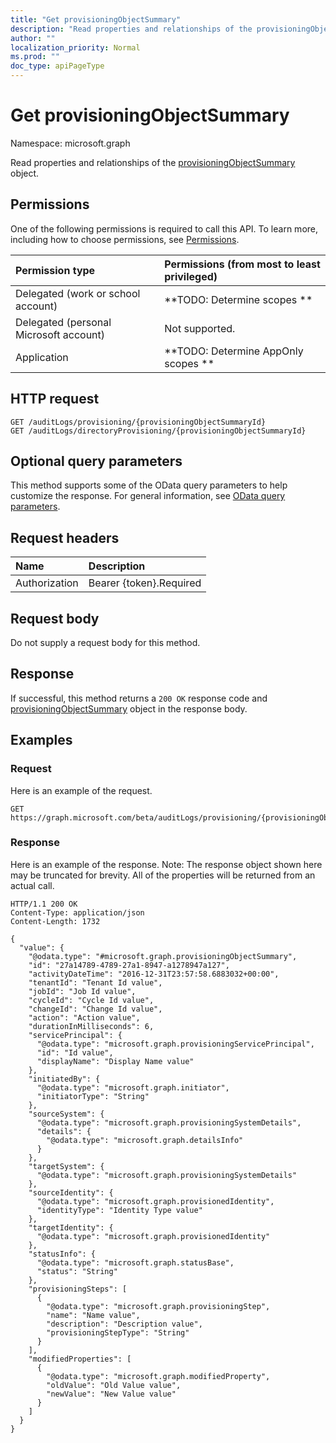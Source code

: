 ```yaml
---
title: "Get provisioningObjectSummary"
description: "Read properties and relationships of the provisioningObjectSummary object."
author: ""
localization_priority: Normal
ms.prod: ""
doc_type: apiPageType
---
```


# Get provisioningObjectSummary

Namespace: microsoft.graph

Read properties and relationships of the [provisioningObjectSummary](../resources/provisioningobjectsummary.md) object.

## Permissions
One of the following permissions is required to call this API. To learn more, including how to choose permissions, see [Permissions](/concepts/permissions-reference.md).

|Permission type|Permissions (from most to least privileged)|
|:---|:---|
|Delegated (work or school account)|**TODO: Determine scopes **|
|Delegated (personal Microsoft account)|Not supported.|
|Application|**TODO: Determine AppOnly scopes **|

## HTTP request
<!-- {
  "blockType": "ignored"
}
-->
``` http
GET /auditLogs/provisioning/{provisioningObjectSummaryId}
GET /auditLogs/directoryProvisioning/{provisioningObjectSummaryId}
```

## Optional query parameters
This method supports some of the OData query parameters to help customize the response. For general information, see [OData query parameters](/graph/query-parameters).

## Request headers
|Name|Description|
|:---|:---|
|Authorization|Bearer {token}.Required|

## Request body
Do not supply a request body for this method.

## Response
If successful, this method returns a `200 OK` response code and [provisioningObjectSummary](../resources/provisioningobjectsummary.md) object in the response body.

## Examples

### Request
Here is an example of the request.
<!-- {
  "blockType": "request",
  "name": "get_provisioningobjectsummary"
}
-->
``` http
GET https://graph.microsoft.com/beta/auditLogs/provisioning/{provisioningObjectSummaryId}
```

### Response
Here is an example of the response. Note: The response object shown here may be truncated for brevity. All of the properties will be returned from an actual call.
<!-- {
  "blockType": "response",
  "truncated": true,
  "@odata.type": "microsoft.graph.provisioningObjectSummary"
}
-->
``` http
HTTP/1.1 200 OK
Content-Type: application/json
Content-Length: 1732

{
  "value": {
    "@odata.type": "#microsoft.graph.provisioningObjectSummary",
    "id": "27a14789-4789-27a1-8947-a1278947a127",
    "activityDateTime": "2016-12-31T23:57:58.6883032+00:00",
    "tenantId": "Tenant Id value",
    "jobId": "Job Id value",
    "cycleId": "Cycle Id value",
    "changeId": "Change Id value",
    "action": "Action value",
    "durationInMilliseconds": 6,
    "servicePrincipal": {
      "@odata.type": "microsoft.graph.provisioningServicePrincipal",
      "id": "Id value",
      "displayName": "Display Name value"
    },
    "initiatedBy": {
      "@odata.type": "microsoft.graph.initiator",
      "initiatorType": "String"
    },
    "sourceSystem": {
      "@odata.type": "microsoft.graph.provisioningSystemDetails",
      "details": {
        "@odata.type": "microsoft.graph.detailsInfo"
      }
    },
    "targetSystem": {
      "@odata.type": "microsoft.graph.provisioningSystemDetails"
    },
    "sourceIdentity": {
      "@odata.type": "microsoft.graph.provisionedIdentity",
      "identityType": "Identity Type value"
    },
    "targetIdentity": {
      "@odata.type": "microsoft.graph.provisionedIdentity"
    },
    "statusInfo": {
      "@odata.type": "microsoft.graph.statusBase",
      "status": "String"
    },
    "provisioningSteps": [
      {
        "@odata.type": "microsoft.graph.provisioningStep",
        "name": "Name value",
        "description": "Description value",
        "provisioningStepType": "String"
      }
    ],
    "modifiedProperties": [
      {
        "@odata.type": "microsoft.graph.modifiedProperty",
        "oldValue": "Old Value value",
        "newValue": "New Value value"
      }
    ]
  }
}
```

